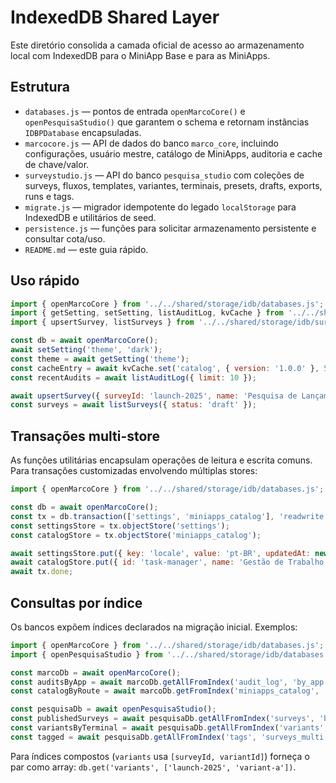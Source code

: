 # IndexedDB Shared Layer

Este diretório consolida a camada oficial de acesso ao armazenamento local com IndexedDB para o MiniApp Base e para as MiniApps.

## Estrutura

- `databases.js` — pontos de entrada `openMarcoCore()` e `openPesquisaStudio()` que garantem o schema e retornam instâncias `IDBPDatabase` encapsuladas.
- `marcocore.js` — API de dados do banco `marco_core`, incluindo configurações, usuário mestre, catálogo de MiniApps, auditoria e cache de chave/valor.
- `surveystudio.js` — API do banco `pesquisa_studio` com coleções de surveys, fluxos, templates, variantes, terminais, presets, drafts, exports, runs e tags.
- `migrate.js` — migrador idempotente do legado `localStorage` para IndexedDB e utilitários de seed.
- `persistence.js` — funções para solicitar armazenamento persistente e consultar cota/uso.
- `README.md` — este guia rápido.

## Uso rápido

```js
import { openMarcoCore } from '../../shared/storage/idb/databases.js';
import { getSetting, setSetting, listAuditLog, kvCache } from '../../shared/storage/idb/marcocore.js';
import { upsertSurvey, listSurveys } from '../../shared/storage/idb/surveystudio.js';

const db = await openMarcoCore();
await setSetting('theme', 'dark');
const theme = await getSetting('theme');
const cacheEntry = await kvCache.set('catalog', { version: '1.0.0' }, 5 * 60 * 1000);
const recentAudits = await listAuditLog({ limit: 10 });

await upsertSurvey({ surveyId: 'launch-2025', name: 'Pesquisa de Lançamento' });
const surveys = await listSurveys({ status: 'draft' });
```

## Transações multi-store

As funções utilitárias encapsulam operações de leitura e escrita comuns. Para transações customizadas envolvendo múltiplas stores:

```js
import { openMarcoCore } from '../../shared/storage/idb/databases.js';

const db = await openMarcoCore();
const tx = db.transaction(['settings', 'miniapps_catalog'], 'readwrite');
const settingsStore = tx.objectStore('settings');
const catalogStore = tx.objectStore('miniapps_catalog');

await settingsStore.put({ key: 'locale', value: 'pt-BR', updatedAt: new Date().toISOString() });
await catalogStore.put({ id: 'task-manager', name: 'Gestão de Trabalho', route: '/miniapps/task-manager' });
await tx.done;
```

## Consultas por índice

Os bancos expõem índices declarados na migração inicial. Exemplos:

```js
import { openMarcoCore } from '../../shared/storage/idb/databases.js';
import { openPesquisaStudio } from '../../shared/storage/idb/databases.js';

const marcoDb = await openMarcoCore();
const auditsByApp = await marcoDb.getAllFromIndex('audit_log', 'by_app', 'survey-studio');
const catalogByRoute = await marcoDb.getFromIndex('miniapps_catalog', 'by_route', '/miniapps/task-manager');

const pesquisaDb = await openPesquisaStudio();
const publishedSurveys = await pesquisaDb.getAllFromIndex('surveys', 'by_status', 'published');
const variantsByTerminal = await pesquisaDb.getAllFromIndex('variants', 'by_terminal', 'curitiba-lapa');
const tagged = await pesquisaDb.getAllFromIndex('tags', 'surveys_multi', 'launch-2025');
```

Para índices compostos (`variants` usa `[surveyId, variantId]`) forneça o par como array: `db.get('variants', ['launch-2025', 'variant-a'])`.
